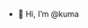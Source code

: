 - 👋 Hi, I’m @kuma

<!---
kuma-saber/kuma-saber is a ✨ special ✨ repository because its `README.md` (this file) appears on your GitHub profile.
You can click the Preview link to take a look at your changes.
--->
